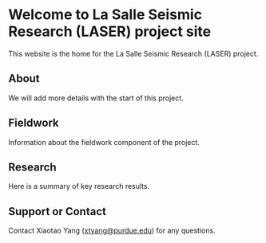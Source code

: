# Welcome to La Salle Seismic Research (LASER) project site

This website is the home for the La Salle Seismic Research (LASER) project. 

## About
We will add more details with the start of this project.

## Fieldwork
Information about the fieldwork component of the project.

## Research
Here is a summary of key research results.

## Support or Contact

Contact Xiaotao Yang (xtyang@purdue.edu) for any questions.
